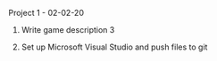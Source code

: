 Project 1 - 02-02-20

1. Write game description 3



2. Set up Microsoft Visual Studio and push files to git 
